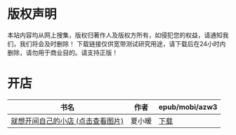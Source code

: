 # 版权声明

本站内容均从网上搜集，版权归著作人及版权方所有，如侵犯您的权益，请通知我们，我们将会及时删除！ 下载链接仅供宽带测试研究用途，请下载后在24小时内删除，请勿用于商业目的。请支持正版！

# 开店

| 书名 | 作者 | epub/mobi/azw3 |
| --- | --- | --- |
| [就想开间自己的小店 (点击查看图片)](https://www.dushupai.com/attachment/2024/06/06/b305013d27eac454.jpg) | 夏小暖 | [下载](https://url89.ctfile.com/f/31084289-1357031782-511b94?p=8866) |
